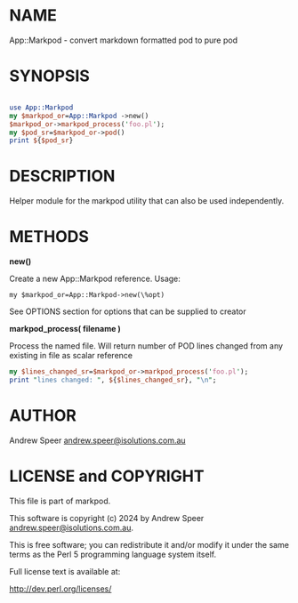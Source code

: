
# NAME

App::Markpod - convert markdown formatted pod to pure pod

# SYNOPSIS

```perl

use App::Markpod
my $markpod_or=App::Markpod ->new()
$markpod_or->markpod_process('foo.pl');
my $pod_sr=$markpod_or->pod()
print ${$pod_sr}
```

# DESCRIPTION

Helper module for the markpod utility that can also be used independently. 


# METHODS

**new()** 

Create a new App::Markpod reference. Usage:

`my $markpod_or=App::Markpod->new(\%opt)`

See OPTIONS section for options that can be supplied to creator

**markpod_process( filename )** 

Process the named file. Will return number of POD lines changed from any existing in file as scalar reference

```perl
my $lines_changed_sr=$markpod_or->markpod_process('foo.pl');
print "lines changed: ", ${$lines_changed_sr}, "\n";
```

# AUTHOR

Andrew Speer <andrew.speer@isolutions.com.au>

# LICENSE and COPYRIGHT

This file is part of markpod.

This software is copyright (c) 2024 by Andrew Speer <andrew.speer@isolutions.com.au>.

This is free software; you can redistribute it and/or modify it under
the same terms as the Perl 5 programming language system itself.

Full license text is available at:

<http://dev.perl.org/licenses/>


